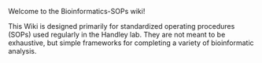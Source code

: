 Welcome to the Bioinformatics-SOPs wiki!

This Wiki is designed primarily for standardized operating procedures (SOPs) used regularly in the Handley lab. They are not meant to be exhaustive, but simple frameworks for completing a variety of bioinformatic analysis.